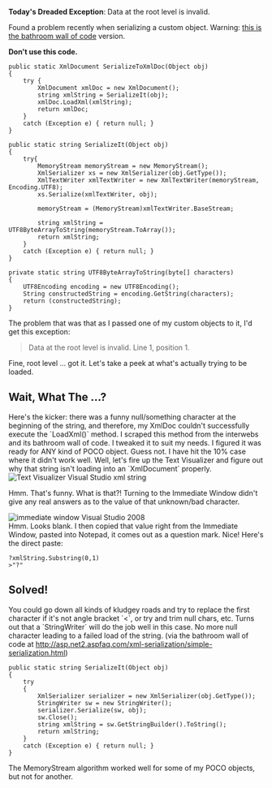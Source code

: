 
  <strong>Today's Dreaded Exception</strong>: Data at the root level is invalid.

  Found a problem recently when serializing a custom object.  Warning: <a href="http://www.codinghorror.com/blog/archives/001268.html" target="_blank">this is the bathroom wall of code</a> version. 

**Don't use this code.**
  
    public static XmlDocument SerializeToXmlDoc(Object obj)
    {
        try {
            XmlDocument xmlDoc = new XmlDocument();
            string xmlString = SerializeIt(obj);
            xmlDoc.LoadXml(xmlString);
            return xmlDoc;
        }
        catch (Exception e) { return null; }
    }

    public static string SerializeIt(Object obj)
    {
        try{
            MemoryStream memoryStream = new MemoryStream();
            XmlSerializer xs = new XmlSerializer(obj.GetType());
            XmlTextWriter xmlTextWriter = new XmlTextWriter(memoryStream, Encoding.UTF8);
            xs.Serialize(xmlTextWriter, obj);

            memoryStream = (MemoryStream)xmlTextWriter.BaseStream;

            string xmlString = UTF8ByteArrayToString(memoryStream.ToArray());
            return xmlString;
        }
        catch (Exception e) { return null; }
    }

    private static string UTF8ByteArrayToString(byte[] characters)
    {
        UTF8Encoding encoding = new UTF8Encoding();
        String constructedString = encoding.GetString(characters);
        return (constructedString);
    }


The problem that was that as I passed one of my custom objects to it, I'd get this exception:    


> Data at the root level is invalid. Line 1, position 1.


Fine, root level ... got it. Let's take a peek at what's actually trying to be loaded.
  <h2>Wait, What The ...?</h2>
  Here's the kicker: there was a funny null/something character at the beginning of the string, and therefore, my XmlDoc couldn't successfully execute the `LoadXml()` method. I scraped this method from the interwebs and its bathroom wall of code. I tweaked it to suit my needs. I figured it was ready for ANY kind of POCO object. Guess not. I have hit the 10% case where it didn't work well. Well, let's fire up the Text Visualizer and figure out why that string isn't loading into an `XmlDocument` properly.
  
    
<img   title="Text Visualizer Visual Studio xml string" src="/blog/img/xmlString.png" border="0" alt="Text Visualizer Visual Studio xml string"   />
  
  Hmm. That's funny. What is that?! Turning to the Immediate Window didn't give any real answers as to the value of that unknown/bad character.

  
<img  title="immediate window Visual Studio 2008" src="blog/img/immediate.png" border="0" alt="immediate window Visual Studio 2008"  />
    <br />Hmm. Looks blank. I then copied that value right from the Immediate Window, pasted into Notepad, it comes out as a question mark. Nice! Here's the direct paste:

<!-- break -->

    ?xmlString.Substring(0,1)
    >"?"
    
  <h2>Solved!</h2>
  You could go down all kinds of kludgey roads and try to replace the first character if it's not angle bracket `<`, or try and trim null chars, etc.
  Turns out that a `StringWriter` will do the job well in this case. No more null character leading to a failed load of the string.  (via the bathroom wall of code at <a href="http://asp.net2.aspfaq.com/xml-serialization/simple-serialization.html">http://asp.net2.aspfaq.com/xml-serialization/simple-serialization.html</a>)
 
    public static string SerializeIt(Object obj)
    {
        try
        {
            XmlSerializer serializer = new XmlSerializer(obj.GetType());
            StringWriter sw = new StringWriter();
            serializer.Serialize(sw, obj);
            sw.Close();
            string xmlString = sw.GetStringBuilder().ToString();
            return xmlString;
        }
        catch (Exception e) { return null; }
    }

  
The MemoryStream algorithm worked well for some of my POCO objects, but not for another.
